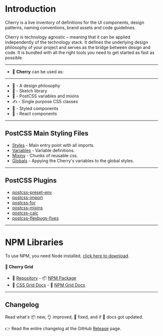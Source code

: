 # Introduction

Cherry is a live inventory of definitions for the UI components, design patterns, naming conventions, brand assets and code guidelines. 

Cherry is technology agnostic – meaning that it can be applied independently of the technology stack. It defines the underlying design philosophy of your project and serves as the bridge between design and code. It is bundled with all the right tools you need to get started as fast as possible.

---

- 🍒 **Cherry** can be used as:

---

- 🤔 - A design philosophy
- 💎 - Sketch library
- 🎨 - PostCSS variables and mixins
- ✍ - Single purpose CSS classes
- 💅 - Styled components
- 🚀 - React components

---

## PostCSS Main Styling Files

- [Styles](https://github.com/DEEP-IMPACT-AG/cherry/blob/master/src/assets/css/styles.css) - Main entry point with all imports.
- [Variables](https://github.com/DEEP-IMPACT-AG/cherry/blob/master/src/assets/css/variables.css) - Variable definitions.
- [Mixins](https://github.com/DEEP-IMPACT-AG/cherry/blob/master/src/assets/css/mixins.css) - Chunks of reusable css.
- [Globals](https://github.com/DEEP-IMPACT-AG/cherry/blob/master/src/assets/css/globals.css) - Appying the Cherry's variables to the global styles.

---

## PostCSS Plugins

- [postcss-preset-env](https://preset-env.cssdb.org/)
- [postcss-import](https://github.com/postcss/postcss-import)
- [postcss-for](https://github.com/antyakushev/postcss-for)
- [postcss-mixins](https://github.com/postcss/postcss-mixins)
- [postcss-calc](https://github.com/postcss/postcss-calc)
- [postcss-flexbugs-fixes](https://github.com/luisrudge/postcss-flexbugs-fixes)

---

# NPM Libraries
To use NPM, you need Node installed, [click here to download](https://nodejs.org/).

#### **🍒 Cherry Grid**
- 💾 [Repository](https://github.com/DEEP-IMPACT-AG/cherry-grid) - 📦 [NPM Package](https://www.npmjs.com/package/cherry-grid) 
- 📂 [CSS Grid Docs](https://cherry.design/css/cherry-grid) - 📂 [NPM Grid Docs](https://cherry.design/npm/cherry-grid)

---

## Changelog

Read what's 📦 new, 👌 improved, 🐛 fixed, and if 📖 docs got updated.

👉 Read the entire changelog at the GitHub [Release](https://github.com/DEEP-IMPACT-AG/cherry/releases) page.
